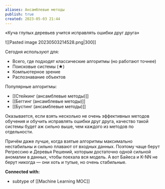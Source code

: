 ```yaml
---
aliases: Ансамблевые методы
publish: true
created: 2023-05-03 21:44
---
```


«Куча глупых деревьев учится исправлять ошибки друг друга»

![[Pasted image 20230503214528.png|300]]

Сегодня используют для:
-   Всего, где подходят классические алгоритмы (но работают точнее)
-   Поисковые системы (★)
-   Компьютерное зрение
-   Распознавание объектов

Популярные алгоритмы:
- [[Стейкинг (ансамблевые методы)]]
- [[Беггинг (ансамблевые методы)]]
- [[Бустинг (ансамблевые методы)]] 




Оказывается, если взять несколько не очень эффективных методов обучения и обучить исправлять ошибки друг друга, качество такой системы будет аж сильно выше, чем каждого из методов по отдельности.

Причём даже лучше, когда взятые алгоритмы максимально нестабильны и сильно плавают от входных данных. Поэтому чаще берут Регрессию и Деревья Решений, которым достаточно одной сильной аномалии в данных, чтобы поехала вся модель. А вот Байеса и K-NN не берут никогда — они хоть и тупые, но очень стабильные.









**Connected with:**
- subtype of [[Machine Learning MOC]]

